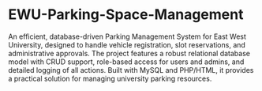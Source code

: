 # EWU-Parking-Space-Management           

An efficient, database-driven Parking Management System for East West University, designed to handle vehicle registration, slot reservations, and administrative approvals. The project features a robust relational database model with CRUD support, role-based access for users and admins, and detailed logging of all actions. Built with MySQL and PHP/HTML, it provides a practical solution for managing university parking resources.  
